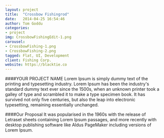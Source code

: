 ```yaml
---
layout: project
title:  "Crossbow Fishingrod"
date:   2014-04-25 16:54:46
author: Tom Goddu
categories:
- project
img: CrossbowFishingEdit-1.png
carousel:
- CrossbowFishing-1.png
- CrossbowFishing-2.png
tagged: Flat, UI, Development
client: Fishing Corp.
website: https://blacktie.co
---
```

####YOUR PROJECT NAME
Lorem Ipsum is simply dummy text of the printing and typesetting industry. Lorem Ipsum has been the industry's standard dummy text ever since the 1500s, when an unknown printer took a galley of type and scrambled it to make a type specimen book. It has survived not only five centuries, but also the leap into electronic typesetting, remaining essentially unchanged.

####Our Proposal
It was popularised in the 1960s with the release of Letraset sheets containing Lorem Ipsum passages, and more recently with desktop publishing software like Aldus PageMaker including versions of Lorem Ipsum.
